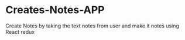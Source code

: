 # Creates-Notes-APP
Create Notes by taking the text notes  from user and make it notes using React redux
